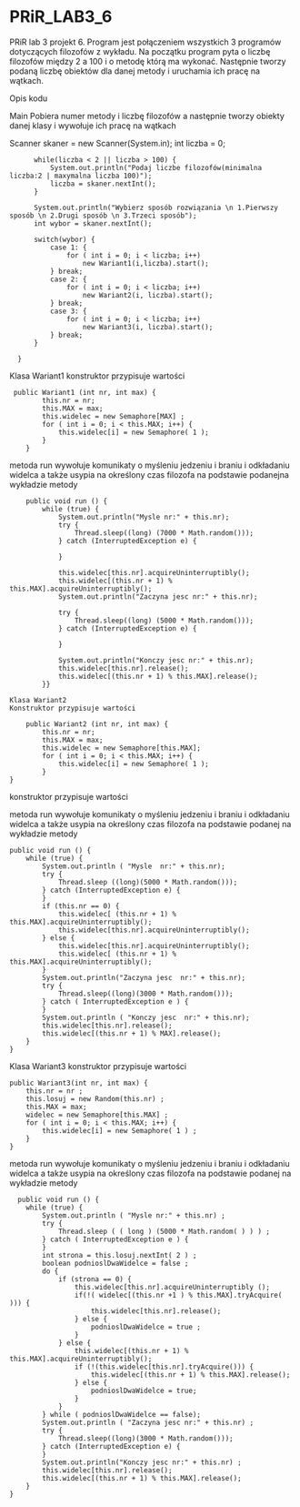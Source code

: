 # PRiR_LAB3_6
PRiR lab 3 projekt 6. Program jest połączeniem wszystkich 3 programów dotyczących filozofów z wykładu. Na początku program pyta o liczbę filozofów między 2 a 100 i o metodę którą ma wykonać.
Następnie tworzy podaną liczbę obiektów dla danej metody i uruchamia ich pracę na wątkach.

Opis kodu

Main
Pobiera numer metody i liczbę filozofów a następnie tworzy obiekty danej klasy i wywołuje ich pracę na wątkach

  Scanner skaner = new Scanner(System.in);
          int liczba = 0;

          while(liczba < 2 || liczba > 100) {
              System.out.println("Podaj liczbe filozofów(minimalna liczba:2 | maxymalna liczba 100)");
              liczba = skaner.nextInt();
          }

          System.out.println("Wybierz sposób rozwiązania \n 1.Pierwszy sposób \n 2.Drugi sposób \n 3.Trzeci sposób");
          int wybor = skaner.nextInt();

          switch(wybor) {
              case 1: {
                  for ( int i = 0; i < liczba; i++)
                      new Wariant1(i,liczba).start();
              } break;
              case 2: {
                  for ( int i = 0; i < liczba; i++)
                      new Wariant2(i, liczba).start();
              } break;
              case 3: {
                  for ( int i = 0; i < liczba; i++)
                      new Wariant3(i, liczba).start();
              } break;
          }

      }
      
 Klasa Wariant1
 konstruktor przypisuje wartości
 
     public Wariant1 (int nr, int max) {
            this.nr = nr;
            this.MAX = max;
            this.widelec = new Semaphore[MAX] ;
            for ( int i = 0; i < this.MAX; i++) {
                this.widelec[i] = new Semaphore( 1 );
            }
        }
        
   metoda run wywołuje komunikaty o myśleniu jedzeniu i braniu i odkładaniu widelca a także usypia na określony czas filozofa na podstawie podanejna wykładzie metody
   
        public void run () {
            while (true) {
                System.out.println("Mysle nr:" + this.nr);
                try {
                    Thread.sleep((long) (7000 * Math.random()));
                } catch (InterruptedException e) {

                }

                this.widelec[this.nr].acquireUninterruptibly();
                this.widelec[(this.nr + 1) % this.MAX].acquireUninterruptibly();
                System.out.println("Zaczyna jesc nr:" + this.nr);

                try {
                    Thread.sleep((long) (5000 * Math.random()));
                } catch (InterruptedException e) {

                }

                System.out.println("Konczy jesc nr:" + this.nr);
                this.widelec[this.nr].release();
                this.widelec[(this.nr + 1) % this.MAX].release();
            }}
            
    Klasa Wariant2
    Konstruktor przypisuje wartości
    
        public Wariant2 (int nr, int max) {
            this.nr = nr;
            this.MAX = max;
            this.widelec = new Semaphore[this.MAX];
            for ( int i = 0; i < this.MAX; i++) {
                this.widelec[i] = new Semaphore( 1 );
            }
    }
 konstruktor przypisuje wartości
 
 
metoda run wywołuje komunikaty o myśleniu jedzeniu i braniu i odkładaniu widelca a także usypia na określony czas filozofa na podstawie podanej na wykładzie metody
  
    public void run () {
        while (true) {
            System.out.println ( "Mysle  nr:" + this.nr);
            try {
                Thread.sleep ((long)(5000 * Math.random()));
            } catch (InterruptedException e) {
            }
            if (this.nr == 0) {
                this.widelec[ (this.nr + 1) % this.MAX].acquireUninterruptibly();
                this.widelec[this.nr].acquireUninterruptibly();
            } else {
                this.widelec[this.nr].acquireUninterruptibly();
                this.widelec[ (this.nr + 1) % this.MAX].acquireUninterruptibly();
            }
            System.out.println("Zaczyna jesc  nr:" + this.nr);
            try {
                Thread.sleep((long)(3000 * Math.random()));
            } catch ( InterruptedException e ) {
            }
            System.out.println ( "Konczy jesc  nr:" + this.nr);
            this.widelec[this.nr].release();
            this.widelec[(this.nr + 1) % MAX].release();
        }
    }
    
  Klasa Wariant3
 konstruktor przypisuje wartości
 
    public Wariant3(int nr, int max) {
        this.nr = nr ;
        this.losuj = new Random(this.nr) ;
        this.MAX = max;
        widelec = new Semaphore[this.MAX] ;
        for ( int i = 0; i < this.MAX; i++) {
            this.widelec[i] = new Semaphore( 1 ) ;
        }
    }
    
 metoda run wywołuje komunikaty o myśleniu jedzeniu i braniu i odkładaniu widelca a także usypia na określony czas filozofa na podstawie podanej na wykładzie metody
 
      public void run () {
        while (true) {
            System.out.println ( "Mysle nr:" + this.nr) ;
            try {
                Thread.sleep ( ( long ) (5000 * Math.random( ) ) ) ;
            } catch ( InterruptedException e ) {
            }
            int strona = this.losuj.nextInt( 2 ) ;
            boolean podnioslDwaWidelce = false ;
            do {
                if (strona == 0) {
                    this.widelec[this.nr].acquireUninterruptibly ();
                    if(!( widelec[(this.nr +1 ) % this.MAX].tryAcquire( ))) {
                        this.widelec[this.nr].release();
                    } else {
                        podnioslDwaWidelce = true ;
                    }
                } else {
                    this.widelec[(this.nr + 1) % this.MAX].acquireUninterruptibly();
                    if (!(this.widelec[this.nr].tryAcquire())) {
                        this.widelec[(this.nr + 1) % this.MAX].release();
                    } else {
                        podnioslDwaWidelce = true;
                    }
                }
            } while ( podnioslDwaWidelce == false);
            System.out.println ( "Zaczyna jesc nr:" + this.nr) ;
            try {
                Thread.sleep((long)(3000 * Math.random()));
            } catch (InterruptedException e) {
            }
            System.out.println("Konczy jesc nr:" + this.nr) ;
            this.widelec[this.nr].release();
            this.widelec[(this.nr + 1) % this.MAX].release();
        }
    }
    
  
